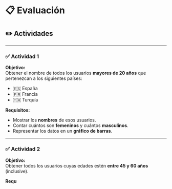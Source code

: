 # 📋 Evaluación

## ✏️ Actividades

---

### ✅ Actividad 1

**Objetivo:**  
Obtener el nombre de todos los usuarios **mayores de 20 años** que pertenezcan a los siguientes países:

- 🇪🇸 España  
- 🇫🇷 Francia  
- 🇹🇷 Turquía

**Requisitos:**

- Mostrar los **nombres** de esos usuarios.
- Contar cuántos son **femeninos** y cuántos **masculinos**.
- Representar los datos en un **gráfico de barras**.

---

### ✅ Actividad 2

**Objetivo:**  
Obtener todos los usuarios cuyas edades estén **entre 45 y 60 años** (inclusive).

**Requ**
